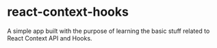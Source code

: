 # react-context-hooks
A simple app built with the purpose of learning the basic stuff related to React Context API and Hooks.
